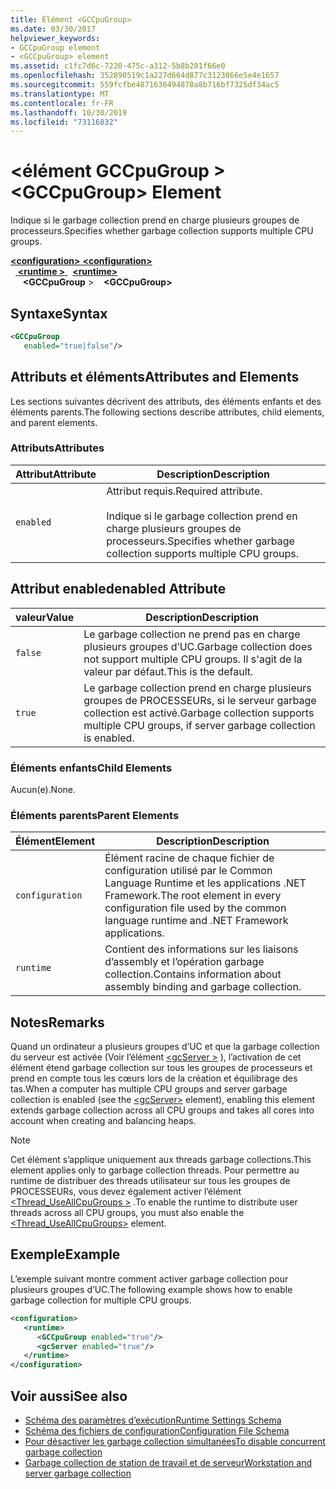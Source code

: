 ```yaml
---
title: Élément <GCCpuGroup>
ms.date: 03/30/2017
helpviewer_keywords:
- GCCpuGroup element
- <GCCpuGroup> element
ms.assetid: c1fc7d6c-7220-475c-a312-5b8b201f66e0
ms.openlocfilehash: 352890519c1a227d664d877c3123866e5e4e1657
ms.sourcegitcommit: 559fcfbe4871636494870a8b716bf7325df34ac5
ms.translationtype: MT
ms.contentlocale: fr-FR
ms.lasthandoff: 10/30/2019
ms.locfileid: "73116832"
---
```

# <a name="gccpugroup-element"></a><span data-ttu-id="80b43-102">\<élément GCCpuGroup ></span><span class="sxs-lookup"><span data-stu-id="80b43-102">\<GCCpuGroup> Element</span></span>

<span data-ttu-id="80b43-103">Indique si le garbage collection prend en charge plusieurs groupes de processeurs.</span><span class="sxs-lookup"><span data-stu-id="80b43-103">Specifies whether garbage collection supports multiple CPU groups.</span></span>

<span data-ttu-id="80b43-104">[ **\<configuration>** ](../configuration-element.md)</span><span class="sxs-lookup"><span data-stu-id="80b43-104">[**\<configuration>**](../configuration-element.md)</span></span>\
<span data-ttu-id="80b43-105">&nbsp;&nbsp;[ **\<runtime >** ](runtime-element.md)</span><span class="sxs-lookup"><span data-stu-id="80b43-105">&nbsp;&nbsp;[**\<runtime>**](runtime-element.md)</span></span>\
<span data-ttu-id="80b43-106">&nbsp;&nbsp;&nbsp;&nbsp; **\<GCCpuGroup** ></span><span class="sxs-lookup"><span data-stu-id="80b43-106">&nbsp;&nbsp;&nbsp;&nbsp;**\<GCCpuGroup>**</span></span>  

## <a name="syntax"></a><span data-ttu-id="80b43-107">Syntaxe</span><span class="sxs-lookup"><span data-stu-id="80b43-107">Syntax</span></span>

```xml
<GCCpuGroup
   enabled="true|false"/>
```

## <a name="attributes-and-elements"></a><span data-ttu-id="80b43-108">Attributs et éléments</span><span class="sxs-lookup"><span data-stu-id="80b43-108">Attributes and Elements</span></span>

<span data-ttu-id="80b43-109">Les sections suivantes décrivent des attributs, des éléments enfants et des éléments parents.</span><span class="sxs-lookup"><span data-stu-id="80b43-109">The following sections describe attributes, child elements, and parent elements.</span></span>

### <a name="attributes"></a><span data-ttu-id="80b43-110">Attributs</span><span class="sxs-lookup"><span data-stu-id="80b43-110">Attributes</span></span>

|<span data-ttu-id="80b43-111">Attribut</span><span class="sxs-lookup"><span data-stu-id="80b43-111">Attribute</span></span>|<span data-ttu-id="80b43-112">Description</span><span class="sxs-lookup"><span data-stu-id="80b43-112">Description</span></span>|
|---------------|-----------------|
|`enabled`|<span data-ttu-id="80b43-113">Attribut requis.</span><span class="sxs-lookup"><span data-stu-id="80b43-113">Required attribute.</span></span><br /><br /> <span data-ttu-id="80b43-114">Indique si le garbage collection prend en charge plusieurs groupes de processeurs.</span><span class="sxs-lookup"><span data-stu-id="80b43-114">Specifies whether garbage collection supports multiple CPU groups.</span></span>|

## <a name="enabled-attribute"></a><span data-ttu-id="80b43-115">Attribut enabled</span><span class="sxs-lookup"><span data-stu-id="80b43-115">enabled Attribute</span></span>

|<span data-ttu-id="80b43-116">valeur</span><span class="sxs-lookup"><span data-stu-id="80b43-116">Value</span></span>|<span data-ttu-id="80b43-117">Description</span><span class="sxs-lookup"><span data-stu-id="80b43-117">Description</span></span>|
|-----------|-----------------|
|`false`|<span data-ttu-id="80b43-118">Le garbage collection ne prend pas en charge plusieurs groupes d’UC.</span><span class="sxs-lookup"><span data-stu-id="80b43-118">Garbage collection does not support multiple CPU groups.</span></span> <span data-ttu-id="80b43-119">Il s'agit de la valeur par défaut.</span><span class="sxs-lookup"><span data-stu-id="80b43-119">This is the default.</span></span>|
|`true`|<span data-ttu-id="80b43-120">Le garbage collection prend en charge plusieurs groupes de PROCESSEURs, si le serveur garbage collection est activé.</span><span class="sxs-lookup"><span data-stu-id="80b43-120">Garbage collection supports multiple CPU groups, if server garbage collection is enabled.</span></span>|

### <a name="child-elements"></a><span data-ttu-id="80b43-121">Éléments enfants</span><span class="sxs-lookup"><span data-stu-id="80b43-121">Child Elements</span></span>

<span data-ttu-id="80b43-122">Aucun(e).</span><span class="sxs-lookup"><span data-stu-id="80b43-122">None.</span></span>

### <a name="parent-elements"></a><span data-ttu-id="80b43-123">Éléments parents</span><span class="sxs-lookup"><span data-stu-id="80b43-123">Parent Elements</span></span>

|<span data-ttu-id="80b43-124">Élément</span><span class="sxs-lookup"><span data-stu-id="80b43-124">Element</span></span>|<span data-ttu-id="80b43-125">Description</span><span class="sxs-lookup"><span data-stu-id="80b43-125">Description</span></span>|
|-------------|-----------------|
|`configuration`|<span data-ttu-id="80b43-126">Élément racine de chaque fichier de configuration utilisé par le Common Language Runtime et les applications .NET Framework.</span><span class="sxs-lookup"><span data-stu-id="80b43-126">The root element in every configuration file used by the common language runtime and .NET Framework applications.</span></span>|
|`runtime`|<span data-ttu-id="80b43-127">Contient des informations sur les liaisons d’assembly et l’opération garbage collection.</span><span class="sxs-lookup"><span data-stu-id="80b43-127">Contains information about assembly binding and garbage collection.</span></span>|

## <a name="remarks"></a><span data-ttu-id="80b43-128">Notes</span><span class="sxs-lookup"><span data-stu-id="80b43-128">Remarks</span></span>

<span data-ttu-id="80b43-129">Quand un ordinateur a plusieurs groupes d’UC et que la garbage collection du serveur est activée (Voir l’élément [\<gcServer >](gcserver-element.md) ), l’activation de cet élément étend garbage collection sur tous les groupes de processeurs et prend en compte tous les cœurs lors de la création et équilibrage des tas.</span><span class="sxs-lookup"><span data-stu-id="80b43-129">When a computer has multiple CPU groups and server garbage collection is enabled (see the [\<gcServer>](gcserver-element.md) element), enabling this element extends garbage collection across all CPU groups and takes all cores into account when creating and balancing heaps.</span></span>

> [!NOTE]
> <span data-ttu-id="80b43-130">Cet élément s’applique uniquement aux threads garbage collections.</span><span class="sxs-lookup"><span data-stu-id="80b43-130">This element applies only to garbage collection threads.</span></span> <span data-ttu-id="80b43-131">Pour permettre au runtime de distribuer des threads utilisateur sur tous les groupes de PROCESSEURs, vous devez également activer l’élément [\<Thread_UseAllCpuGroups >](thread-useallcpugroups-element.md) .</span><span class="sxs-lookup"><span data-stu-id="80b43-131">To enable the runtime to distribute user threads across all CPU groups, you must also enable the [\<Thread_UseAllCpuGroups>](thread-useallcpugroups-element.md) element.</span></span>

## <a name="example"></a><span data-ttu-id="80b43-132">Exemple</span><span class="sxs-lookup"><span data-stu-id="80b43-132">Example</span></span>

<span data-ttu-id="80b43-133">L’exemple suivant montre comment activer garbage collection pour plusieurs groupes d’UC.</span><span class="sxs-lookup"><span data-stu-id="80b43-133">The following example shows how to enable garbage collection for multiple CPU groups.</span></span>

```xml
<configuration>
   <runtime>
      <GCCpuGroup enabled="true"/>
      <gcServer enabled="true"/>
   </runtime>
</configuration>
```

## <a name="see-also"></a><span data-ttu-id="80b43-134">Voir aussi</span><span class="sxs-lookup"><span data-stu-id="80b43-134">See also</span></span>

- [<span data-ttu-id="80b43-135">Schéma des paramètres d’exécution</span><span class="sxs-lookup"><span data-stu-id="80b43-135">Runtime Settings Schema</span></span>](index.md)
- [<span data-ttu-id="80b43-136">Schéma des fichiers de configuration</span><span class="sxs-lookup"><span data-stu-id="80b43-136">Configuration File Schema</span></span>](../index.md)
- [<span data-ttu-id="80b43-137">Pour désactiver les garbage collection simultanées</span><span class="sxs-lookup"><span data-stu-id="80b43-137">To disable concurrent garbage collection</span></span>](gcconcurrent-element.md#to-disable-background-garbage-collection)
- [<span data-ttu-id="80b43-138">Garbage collection de station de travail et de serveur</span><span class="sxs-lookup"><span data-stu-id="80b43-138">Workstation and server garbage collection</span></span>](../../../../standard/garbage-collection/fundamentals.md#workstation_and_server_garbage_collection)
